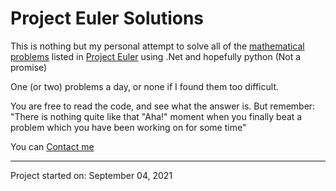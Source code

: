 # Project Euler Solutions

 This is nothing but my personal attempt to solve all of the [mathematical problems](https://projecteuler.net/archives) listed in  [Project Euler](https://projecteuler.net/) using .Net and hopefully python (Not a promise)

 One (or two) problems a day, or none if I found them too difficult.

 You are free to read the code, and see what the answer is. But remember:
"There is nothing quite like that "Aha!" moment when you finally beat a problem which you have been working on for some time"

   You can [Contact me](https://twitter.com/_Kebenit_)
   
---

Project started on: September 04, 2021

